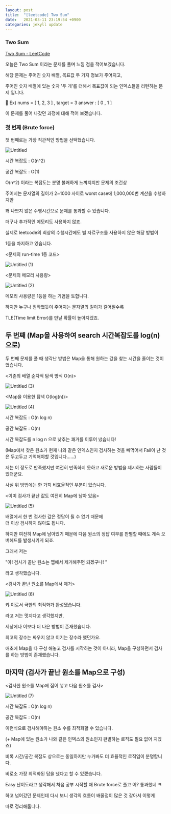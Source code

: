 ```yaml
---
layout: post
title:  "[leetcode] Two Sum"
date:   2021-03-11 23:19:54 +0900
categories: jekyll update
---
```

### Two Sum

[Two Sum - LeetCode](https://leetcode.com/problems/two-sum/)

오늘은 Two Sum 이라는 문제를 풀며 느낌 점을 적어보겠습니다.

해당 문제는 주어진 숫자 배열, 목표값 두 가지 정보가 주어지고,

주어진 숫자 배열에 있는 숫자 '두 개'를 더해서 목표값이 되는 인덱스들을 리턴하는 문제 입니다.

🤠 Ex) nums = [ 1, 2, 3 ] , target = 3                answer : [ 0 , 1 ] 


이 문제를 풀어 나갔던 과정에 대해 적어 보겠습니다.


### 첫 번째 (Brute force)

 첫 번째로는 가장 직관적인 방법을 선택했습니다.

![Untitled](https://user-images.githubusercontent.com/22024761/110954591-05bf1100-838c-11eb-842a-112d58171bba.png)


시간 복잡도 : O(n^2)

공간 복잡도 : O(1)


O(n^2) 이라는 복잡도는 분명 불쾌하게 느껴지지만 문제의 조건상 

주어지는 문자열의 길이가 2~1000 사이로 worst case에 1,000,000번 계산을 수행하지만

꽤 나쁘지 않은 수행시간으로 문제를 통과할 수 있습니다.

더구나 추가적인 메모리도 사용하지 않죠.

실제로 leetcode의 최상의 수행시간에도 별 자료구조를 사용하지 않은 해당 방법이

1등을 차지하고 있습니다.

<문제의 run-time 1등 코드>

![Untitled (1)](https://user-images.githubusercontent.com/22024761/110954620-0c4d8880-838c-11eb-8218-4a3cffc71420.png)


<문제의 메모리 사용량>
  
![Untitled (2)](https://user-images.githubusercontent.com/22024761/110954618-0bb4f200-838c-11eb-970b-20fb03ecf69b.png)

메모리 사용량은 1등을 하는 기염을 토합니다.

하지만 누구나 짐작했듯이 주어지는 문자열의 길이가 길어질수록 

TLE(Time limit Error)를 만날 확률이 높아지겠죠.


## 두 번째 (Map을 사용하여 search 시간복잡도를 log(n) 으로)


두 번째 문제를 풀 때 생각난 방법은 Map을 통해 원하는 값을 찾는 시간을 줄이는 것이었습니다.

<기존의 배열 순차적 탐색 방식 O(n)>

![Untitled (3)](https://user-images.githubusercontent.com/22024761/110954617-0bb4f200-838c-11eb-9414-a460c3824ff6.png)


<Map을 이용한 탐색 O(log(n))>

![Untitled (4)](https://user-images.githubusercontent.com/22024761/110954615-0b1c5b80-838c-11eb-99b3-f678a0135618.png)

시간 복잡도 : O(n log n)

공간 복잡도 : O(n)

시간 복잡도를 n log n 으로 낮추는 쾌거를 이루어 냈습니다!

(Map에서 찾은 원소가 현재 나와 같은 인덱스인지 검사하는 것을 빼먹어서 Fail이 난 것은 두고두고 기억해야할 것입니다......)

저는 이 정도로 만족했지만 여전히 만족하지 못하고 새로운 방법을 제시하는 사람들이 있더군요.

사실 위 방법에는 한 가지 비효율적인 부분이 있습니다.

<이미 검사가 끝난 값도 여전히 Map에 남아 있음>

![Untitled (5)](https://user-images.githubusercontent.com/22024761/110954612-0b1c5b80-838c-11eb-974c-c9511275c9c5.png)

배열에서 한 번 검사한 값은 정답이 될 수 없기 때문에 \
더 이상 검사하지 않아도 됩니다.

하지만 여전히 Map에 남아있기 때문에 
다음 원소의 정답 여부를 판별할 때에도 계속 오버헤드를 발생시키게 되죠.

그래서 저는 

"아! 검사가 끝난 원소는 맵에서 제거해주면 되겠구나! "

라고 생각했습니다.

<검사가 끝난 원소를 Map에서 제거>

![Untitled (6)](https://user-images.githubusercontent.com/22024761/110954610-0a83c500-838c-11eb-856c-78dfb89c9658.png)


캬 이로서 극한의 최적화가 완성됐습니다.

라고 저는 멋지다고 생각했지만,

세상에나 이보다 더 나은 방법이 존재했습니다.

최고의 장수는 싸우지 않고 이기는 장수라 했던가요.

애초에 Map을 다 구성 해놓고 검사를 시작하는 것이 아니라, Map을 구성하면서 검사를 하는 방법이 존재했습니다. 

## 마지막 (검사가 끝난 원소를 Map으로 구성)

<검사한 원소를 Map에 집어 넣고 다음 원소를 검사>

![Untitled (7)](https://user-images.githubusercontent.com/22024761/110954608-09eb2e80-838c-11eb-94a8-0ad7684e347c.png)


시간 복잡도 : O(n log n)

공간 복잡도 : O(n)

이런식으로 검사해야하는 원소 수를 최적화할 수 있습니다.

(+ Map에 있는 원소가 나와 같은 인덱스의 원소인지 판별하는 로직도 필요 없어 지겠죠)

비록 시간/공간 복잡도 상으로는 동일하지만 누가봐도 더 효율적인 로직임이 분명합니다.

비로소 가장 최적화된 답을 냈다고 할 수 있겠습니다.

Easy 난이도라고 생각해서 처음 공부 시작할 때 Brute force로 풀고 어? 통과했네 ㅋ

하고 넘어갔던 문제인데 다시 보니 생각의 흐름이 배울점이 많은 것 같아서 이렇게

따로 정리해둡니다.
